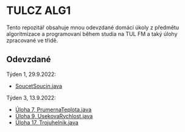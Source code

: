 # TULCZ ALG1

Tento repozitář obsahuje mnou odevzdané domácí úkoly z předmětu algoritmizace a programovaní během studia na TUL FM
a taký úlohy zpracované ve třidě. 

## Odevzdané

Týden 1, 29.9.2022:
* [SoucetSoucin.java](tyden1-29-9-2022/SoucetSoucin.java)

Týden 3, 13.9.2022:
* [Úloha 7, PrumernaTeplota.java](tyden3-13-10-2022/Uloha7_PrumernaTeplota.java)
* [Úloha 9, UsekovaRychlost.java](tyden3-13-10-2022/Uloha9_UsekovaRychlost.java)
* [Úloha 17, Trojuhelnik.java](tyden3-13-10-2022/Uloha17_Trojuhelnik.java)